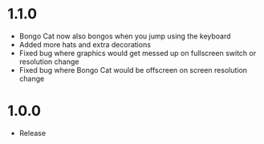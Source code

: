 # 1.1.0
- Bongo Cat now also bongos when you jump using the keyboard
- Added more hats and extra decorations
- Fixed bug where graphics would get messed up on fullscreen switch or resolution change
- Fixed bug where Bongo Cat would be offscreen on screen resolution change

# 1.0.0
- Release
